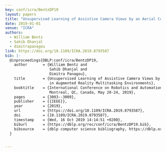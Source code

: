 ```yaml
---
key: conf/icra/BentzDP19
layout: papers
title: "Unsupervised Learning of Assistive Camera Views by an Aerial Co-robot in Augmented Reality Multitasking Environments."
date: 2019-01-01
venue: "ICRA"
authors:
  - William Bentz
  - Sahib Dhanjal
  - dimitrapanagou
link: https://doi.org/10.1109/ICRA.2019.8793587
bib: |-
  @inproceedings{DBLP:conf/icra/BentzDP19,
    author       = {William Bentz and
                    Sahib Dhanjal and
                    Dimitra Panagou},
    title        = {Unsupervised Learning of Assistive Camera Views by an Aerial Co-robot
                    in Augmented Reality Multitasking Environments},
    booktitle    = {International Conference on Robotics and Automation, {ICRA} 2019,
                    Montreal, QC, Canada, May 20-24, 2019},
    pages        = {3003--3009},
    publisher    = {{IEEE}},
    year         = {2019},
    url          = {https://doi.org/10.1109/ICRA.2019.8793587},
    doi          = {10.1109/ICRA.2019.8793587},
    timestamp    = {Wed, 16 Oct 2019 14:14:51 +0200},
    biburl       = {https://dblp.org/rec/conf/icra/BentzDP19.bib},
    bibsource    = {dblp computer science bibliography, https://dblp.org}
  }


---
```

